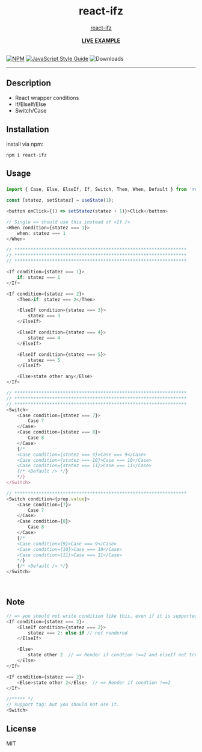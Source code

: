 <div align="center">
    <h1>react-ifz</h1>
    <a href="https://www.npmjs.com/package/react-ifz">react-ifz</a>
    <br />
    <br />
    <b><a href="https://codesandbox.io/p/sandbox/2xn6yw">LIVE EXAMPLE</a></b>
</div>

<br />

[![NPM](https://img.shields.io/npm/v/react-ifz.svg)](https://www.npmjs.com/package/react-ifz)
[![JavaScript Style Guide](https://img.shields.io/badge/code_style-standard-brightgreen.svg)](https://standardjs.com)
![Downloads](https://img.shields.io/npm/dt/react-ifz.svg)

---
## Description
+ React wrapper conditions
+ If/ElseIf/Else
+ Switch/Case

## Installation

install via npm:
```
npm i react-ifz
```

## Usage

#####
```js
import { Case, Else, ElseIf, If, Switch, Then, When, Default } from 'react-ifz';

const [statez, setStatez] = useState(1);

<button onClick={() => setStatez(statez + 1)}>Click</button>

// Single => should use this instead of <If />
<When condition={statez === 1}>
    when: statez === 1
</When>

// ****************************************************************
// ****************************************************************
// ****************************************************************

<If condition={statez === 1}>
    if: statez === 1
</If>

<If condition={statez === 2}>
    <Then>if: statez === 2</Then>

    <ElseIf condition={statez === 3}>
        statez === 3
    </ElseIf>

    <ElseIf condition={statez === 4}>
        statez === 4
    </ElseIf>

    <ElseIf condition={statez === 5}>
        statez === 5
    </ElseIf>

    <Else>state other any</Else>
</If>

// ****************************************************************
// ****************************************************************
// ****************************************************************
<Switch>
    <Case condition={statez === 7}>
        Case 7
    </Case>
    <Case condition={statez === 8}>
        Case 8
    </Case>
    {/*
    <Case condition={statez === 9}>Case === 9</Case>
    <Case condition={statez === 10}>Case === 10</Case>
    <Case condition={statez === 11}>Case === 11</Case>
    {/* <Default /> */}
    */}
</Switch>

// ****************************************************************
<Switch condition={prop.value}>
    <Case condition={7}>
        Case 7
    </Case>
    <Case condition={8}>
        Case 8
    </Case>
    {/*
    <Case condition={9}>Case === 9</Case>
    <Case condition={10}>Case === 10</Case>
    <Case condition={11}>Case === 11</Case>
    */}
    {/* <Default /> */}
</Switch>

```
<br />

## Note
```js
// => you should not write condition like this, even if it is supported.
<If condition={statez === 2}>
    <ElseIf condition={statez === 2}>
        statez === 2: else-if // not rendered
    </ElseIf>

    <Else>
        state other 2  // => Render if condtion !==2 and elseIf not true
    </Else>
</If>

<If condition={statez === 2}>
    <Else>state other 2</Else>  // => Render if condtion !==2
</If>

//***** */
// support tag: but you should not use it.
<Switch>
```

## License

MIT
